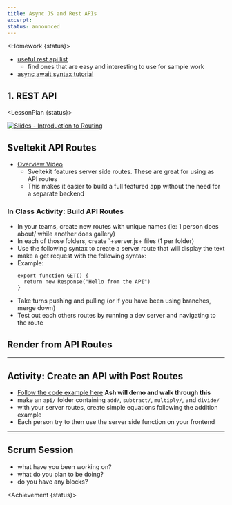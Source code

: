 ```yaml
---
title: Async JS and Rest APIs
excerpt:
status: announced
---
```


<script>
	import Homework from "$lib/components/Homework.svelte";
	import LessonPlan from "$lib/components/LessonPlan.svelte";
	import Achievement from "$lib/components/Achievement.svelte";
</script>

<Homework {status}>

- [useful rest api list](https://rapidapi.com/blog/most-popular-api/)
  - find ones that are easy and interesting to use for sample work
- [async await syntax tutorial](https://javascript.info/async-await)

<h2 id="rest-api"> 1. REST API</h2>

</Homework>

<LessonPlan {status}>

[![Slides - Introduction to Routing](/images/slides/http-rest.png)](https://sait-wbdv.github.io/slides/w23/cpnt-262/http-rest.html)

<h2 id="api-routes">Sveltekit API Routes</h2>

- [Overview Video](https://youtu.be/eW8uTGspyV8)
  - Sveltekit features server side routes. These are great for using as API routes
  - This makes it easier to build a full featured app without the need for a separate backend

### In Class Activity: Build API Routes

- In your teams, create new routes with unique names (ie: 1 person does about/ while another does gallery)
- In each of those folders, create `+server.js+ files (1 per folder)
- Use the following syntax to create a server route that will display the text
- make a get request with the following syntax:
- Example:
  ```
  export function GET() {
    return new Response("Hello from the API")
  }
  ```
- Take turns pushing and pulling (or if you have been using branches, merge down)
- Test out each others routes by running a dev server and navigating to the route

<h2 id="render-from-api-routes">Render from API Routes</h2>

---

<h2 id="post-routes">Activity: Create an API with Post Routes</h2>

- [Follow the code example here](https://kit.svelte.dev/docs/routing#server) **Ash will demo and walk through this**
- make an `api/` folder containing `add/`, `subtract/`, `multiply/`, and `divide/`
- with your server routes, create simple equations following the addition example
- Each person try to then use the server side function on your frontend

---

<h2 id="scrum-meeting">Scrum Session</h2>

- what have you been working on?
- what do you plan to be doing?
- do you have any blocks?

</LessonPlan>

<Achievement {status}>

</Achievement>
